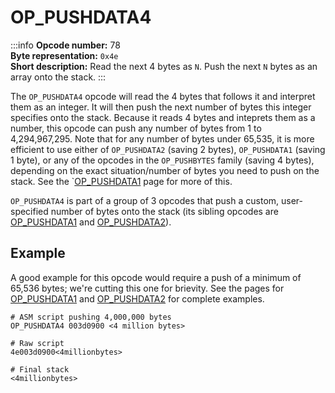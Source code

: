 # OP_PUSHDATA4
:::info
**Opcode number:** 78  
**Byte representation:**  `0x4e`  
**Short description:** Read the next 4 bytes as `N`. Push the next `N` bytes as an array onto the stack.
:::

The `OP_PUSHDATA4` opcode will read the 4 bytes that follows it and interpret them as an integer. It will then push the next number of bytes this integer specifies onto the stack. Because it reads 4 bytes and inteprets them as a number, this opcode can push any number of bytes from 1 to 4,294,967,295. Note that for any number of bytes under 65,535, it is more efficient to use either of `OP_PUSHDATA2` (saving 2 bytes), `OP_PUSHDATA1` (saving 1 byte), or any of the opcodes in the `OP_PUSHBYTES` family (saving 4 bytes), depending on the exact situation/number of bytes you need to push on the stack. See the `[OP_PUSHDATA1](./OP_PUSHDATA1.md) page for more of this.

`OP_PUSHDATA4` is part of a group of 3 opcodes that push a custom, user-specified number of bytes onto the stack (its sibling opcodes are [OP_PUSHDATA1](./OP_PUSHDATA1.md) and [OP_PUSHDATA2](./OP_PUSHDATA2.md)).

## Example
A good example for this opcode would require a push of a minimum of 65,536 bytes; we're cutting this one for brievity. See the pages for [OP_PUSHDATA1](./OP_PUSHDATA1.md) and [OP_PUSHDATA2](./OP_PUSHDATA2.md) for complete examples.
```shell
# ASM script pushing 4,000,000 bytes
OP_PUSHDATA4 003d0900 <4 million bytes>

# Raw script
4e003d0900<4millionbytes>

# Final stack
<4millionbytes>
```
